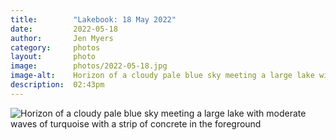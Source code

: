 ```yaml
---
title:        "Lakebook: 18 May 2022"
date:         2022-05-18
author:       Jen Myers
category:     photos
layout:       photo
image:        photos/2022-05-18.jpg
image-alt:    Horizon of a cloudy pale blue sky meeting a large lake with moderate waves of turquoise with a strip of concrete in the foreground
description:  02:43pm
---
```


<div><img alt="Horizon of a cloudy pale blue sky meeting a large lake with moderate waves of turquoise with a strip of concrete in the foreground" src="{{ site.baseurl }}/images/photos/2022-05-18.jpg" /></div>
